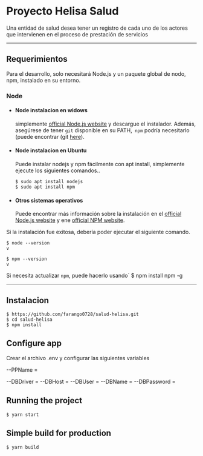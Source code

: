 # Proyecto Helisa Salud

Una entidad de salud desea tener un registro de cada uno de los actores que intervienen en el
proceso de prestación de servicios

---
## Requerimientos

Para el desarrollo, solo necesitará Node.js y un paquete global de nodo, npm, instalado en su entorno.

### Node
- #### Node instalacion en widows

  simplemente [official Node.js website](https://nodejs.org/) y descargue el instalador.
Además, asegúrese de tener `git` disponible en su PATH,` npm` podría necesitarlo (puede encontrar (git [here](https://git-scm.com/)).

- #### Node instalacion en Ubuntu

  Puede instalar nodejs y npm fácilmente con apt install, simplemente ejecute los siguientes comandos..

      $ sudo apt install nodejs
      $ sudo apt install npm

- #### Otros sistemas operativos
  Puede encontrar más información sobre la instalación en el [official Node.js website](https://nodejs.org/) y ene [official NPM website](https://npmjs.org/).

Si la instalación fue exitosa, debería poder ejecutar el siguiente comando.

    $ node --version
    v

    $ npm --version
    v

Si necesita actualizar `npm`, puede hacerlo usando`
    $ npm install npm -g

---

## Instalacion

    $ https://github.com/farango0728/salud-helisa.git
    $ cd salud-helisa
    $ npm install

## Configure app

Crear el archivo .env y configurar las siguientes variables

--PPName = 

--DBDriver = 
--DBHost = 
--DBUser = 
--DBName = 
--DBPassword = 

## Running the project

    $ yarn start

## Simple build for production

    $ yarn build

